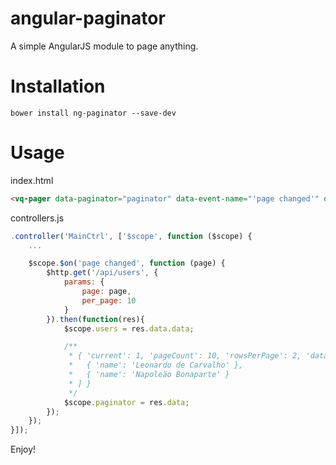angular-paginator
=================

A simple AngularJS module to page anything.

Installation
=================
```bower install ng-paginator --save-dev```

Usage
=================

index.html
```html
<vq-pager data-paginator="paginator" data-event-name="'page changed'" data-current-key="'current'" data-last-key="'pageCount'"></vq-pager>
```

controllers.js
```js
.controller('MainCtrl', ['$scope', function ($scope) {
	...

	$scope.$on('page changed', function (page) {
		$http.get('/api/users', {
			params: {
				page: page,
				per_page: 10
			}
		}).then(function(res){
			$scope.users = res.data.data;

			/**
			 * { 'current': 1, 'pageCount': 10, 'rowsPerPage': 2, 'data': [
			 *   { 'name': 'Leonardo de Carvalho' },
			 *   { 'name': 'Napoleão Bonaparte' }
			 * ] }
			 */
			$scope.paginator = res.data;
		});
	});
}]);
```

Enjoy!
